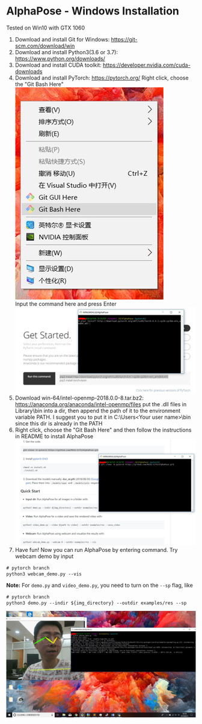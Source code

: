 AlphaPose - Windows Installation
============================================

Tested on Win10 with GTX 1060

1. Download and install Git for Windows: https://git-scm.com/download/win
2. Download and install Python3(3.6 or 3.7): https://www.python.org/downloads/
3. Download and install CUDA toolkit: https://developer.nvidia.com/cuda-downloads
4. Download and install PyTorch: https://pytorch.org/
	Right click, choose the "Git Bash Here"
	<div align="left">
    <img src="step1.jpg">
	</div>
	Input the command here and press Enter
	<div align="left">
    <img src="step2.jpg">
	</div>
5. 	Download win-64/intel-openmp-2018.0.0-8.tar.bz2: https://anaconda.org/anaconda/intel-openmp/files
	put the .dll files in Library\bin into a dir, then append the path of it to the environment variable PATH. 
	I suggest you to put it in C:\Users\<Your user name>\bin since this dir is already in the PATH
6. Right click, choose the "Git Bash Here" and then follow the instructions in README to install AlphaPose
	<div align="left">
    <img src="step3.jpg">
	</div>
7. Have fun! Now you can run AlphaPose by entering command. Try webcam demo by input 
```
# pytorch branch
python3 webcam_demo.py --vis
```
**Note:** For `demo.py` and `video_demo.py`, you need to turn on the `--sp` flag, like

```
# pytorch branch
python3 demo.py --indir ${img_directory} --outdir examples/res --sp
```

<div align="left">
<img src="step4.jpg">
</div>
